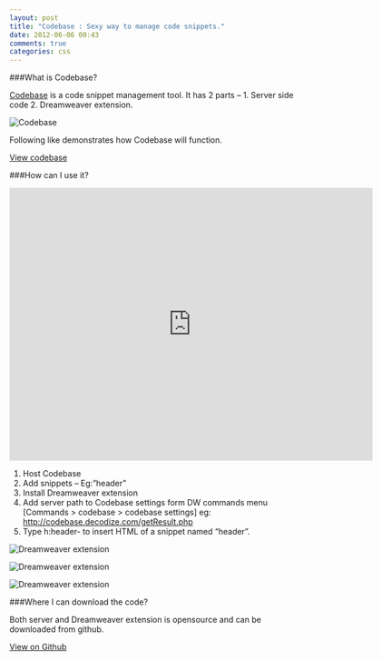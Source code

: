 ```yaml
---
layout: post
title: "Codebase : Sexy way to manage code snippets."
date: 2012-06-06 00:43
comments: true
categories: css
---
```


###What is Codebase?

[Codebase](http://codebase.decodize.com/) is a code snippet management tool. It has 2 parts – 1. Server side code 2. Dreamweaver extension.

![Codebase](//a248.e.akamai.net/camo.github.com/b1d9fbc4770982d775755d86658c80a09e2d289c/687474703a2f2f6465636f64697a652e636f6d2f64656d6f732f636f6465626173652f636f6465626173652e6a7067 "Codebase")

Following like demonstrates how Codebase will function.

[View codebase](http://codebase.decodize.com/)

<!-- more -->

###How can I use it?

<iframe width="640" height="480" src="http://www.youtube.com/embed/smJaNqtsONA" frameborder="0" allowfullscreen></iframe>

1. Host Codebase
2. Add snippets – Eg:”header”
3. Install Dreamweaver extension
4. Add server path to Codebase settings form DW commands menu [Commands > codebase > codebase settings] eg: http://codebase.decodize.com/getResult.php
5. Type h:header- to insert HTML of a snippet named “header”.

![Dreamweaver extension](//a248.e.akamai.net/camo.github.com/b182944b4af56d18570b5bea440778f59efcf07a/687474703a2f2f6465636f64697a652e636f6d2f64656d6f732f636f6465626173652f64772d6578742e6a7067)

![Dreamweaver extension](//a248.e.akamai.net/camo.github.com/10ab8cc08778d0256b151efdc46f483234fc278d/687474703a2f2f6465636f64697a652e636f6d2f64656d6f732f636f6465626173652f64772d636f6465626173652e6a7067)

![Dreamweaver extension](//a248.e.akamai.net/camo.github.com/9e6a54230b3323c947a0548f1c1cfe996cc8f2eb/687474703a2f2f6465636f64697a652e636f6d2f64656d6f732f636f6465626173652f64772d636f646562617365322e6a7067)

###Where I can download the code?

Both server and Dreamweaver extension is opensource and can be downloaded from github.

[View on Github](https://github.com/praveenvijayan/codebase)








































